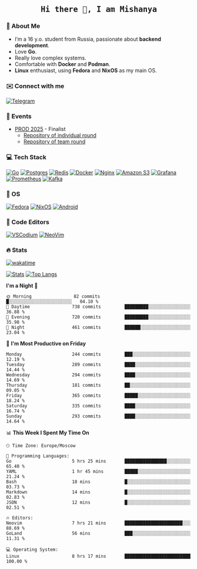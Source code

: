 <h2 align='center'><samp><strong>Hi there 👋, I am Mishanya</strong></samp></h2>

### 🚀 About Me

- I’m a 16 y.o. student from Russia, passionate about **backend development**.
- Love **Go**.
- Really love complex systems.
- Comfortable with **Docker** and **Podman**.
- **Linux** enthusiast, using **Fedora** and **NixOS** as my main OS.

### ✉️ Connect with me

[![Telegram](https://img.shields.io/badge/Telegram-2CA5E0?style=for-the-badge&logo=telegram&logoColor=white)](https://t.me/misshanya7)

### 📅 Events

- [PROD 2025](https://prodcontest.ru) - Finalist
  - [Repository of individual round](https://github.com/misshanya/PROD2025-final-individual)
  - [Repository of team round](https://github.com/Central-University-IT-prod/2025-final-command-team-32-prod-final-team/)

### 💻 Tech Stack

[![Go](https://img.shields.io/badge/Go-%2300ADD8.svg?style=for-the-badge&logo=go&logoColor=white)](https://go.dev)
[![Postgres](https://img.shields.io/badge/Postgres-%23316192.svg?style=for-the-badge&logo=postgresql&logoColor=white)](https://postgresql.org)
[![Redis](https://img.shields.io/badge/redis-%23DD0031.svg?style=for-the-badge&logo=redis&logoColor=white)](https://redis.io)
[![Docker](https://img.shields.io/badge/Docker-2496ED?style=for-the-badge&logo=docker&logoColor=fff)](https://docker.com)
[![Nginx](https://img.shields.io/badge/nginx-%23009639.svg?style=for-the-badge&logo=nginx&logoColor=white)](https://nginx.org)
[![Amazon S3](https://img.shields.io/badge/Amazon%20S3-FF9900?style=for-the-badge&logo=amazons3&logoColor=white)](https://aws.amazon.com/s3)
[![Grafana](https://img.shields.io/badge/Grafana-F2F4F9?style=for-the-badge&logo=grafana&logoColor=orange&labelColor=F2F4F9)](https://grafana.com)
[![Prometheus](https://img.shields.io/badge/Prometheus-000000?style=for-the-badge&logo=prometheus&labelColor=000000)](https://prometheus.io)
[![Kafka](https://img.shields.io/badge/Apache_Kafka-231F20?style=for-the-badge&logo=apache-kafka&logoColor=white)](https://kafka.apache.org)

### 🐧 OS

[![Fedora](https://img.shields.io/badge/Fedora-51A2DA?style=for-the-badge&logo=fedora&logoColor=fff)](https://fedoraproject.org)
[![NixOS](https://img.shields.io/badge/NixOS-5277C3?style=for-the-badge&logo=nixos&logoColor=white)](https://nixos.org)
[![Android](https://img.shields.io/badge/Android-3DDC84?style=for-the-badge&logo=android&logoColor=white)](https://android.com)

### 📝 Code Editors

[![VSCodium](https://img.shields.io/badge/VSCodium-2F80ED?style=for-the-badge&logo=vscodium&logoColor=fff)](https://vscodium.com)
[![NeoVim](https://img.shields.io/badge/NeoVim-%2357A143.svg?&style=for-the-badge&logo=neovim&logoColor=white)](https://neovim.io)

### 🔥 Stats

[![wakatime](https://wakatime.com/badge/user/6c2e820c-673b-4690-9190-7b15c368b37f.svg?style=for-the-badge)](https://wakatime.com/@misshanya)

[![Stats](https://github-readme-stats.vercel.app/api?username=misshanya&show_icons=true&theme=dracula)](#)
[![Top Langs](https://github-readme-stats.vercel.app/api/top-langs/?username=misshanya&layout=compact&theme=dracula)](#)

<!--START_SECTION:waka-->
**I'm a Night 🦉** 

```text
🌞 Morning                82 commits          █░░░░░░░░░░░░░░░░░░░░░░░░   04.10 % 
🌆 Daytime                738 commits         █████████░░░░░░░░░░░░░░░░   36.88 % 
🌃 Evening                720 commits         █████████░░░░░░░░░░░░░░░░   35.98 % 
🌙 Night                  461 commits         ██████░░░░░░░░░░░░░░░░░░░   23.04 % 
```
📅 **I'm Most Productive on Friday** 

```text
Monday                   244 commits         ███░░░░░░░░░░░░░░░░░░░░░░   12.19 % 
Tuesday                  289 commits         ████░░░░░░░░░░░░░░░░░░░░░   14.44 % 
Wednesday                294 commits         ████░░░░░░░░░░░░░░░░░░░░░   14.69 % 
Thursday                 181 commits         ██░░░░░░░░░░░░░░░░░░░░░░░   09.05 % 
Friday                   365 commits         █████░░░░░░░░░░░░░░░░░░░░   18.24 % 
Saturday                 335 commits         ████░░░░░░░░░░░░░░░░░░░░░   16.74 % 
Sunday                   293 commits         ████░░░░░░░░░░░░░░░░░░░░░   14.64 % 
```


📊 **This Week I Spent My Time On** 

```text
🕑︎ Time Zone: Europe/Moscow

💬 Programming Languages: 
Go                       5 hrs 25 mins       ████████████████░░░░░░░░░   65.40 % 
YAML                     1 hr 45 mins        █████░░░░░░░░░░░░░░░░░░░░   21.24 % 
Bash                     18 mins             █░░░░░░░░░░░░░░░░░░░░░░░░   03.73 % 
Markdown                 14 mins             █░░░░░░░░░░░░░░░░░░░░░░░░   02.83 % 
JSON                     12 mins             █░░░░░░░░░░░░░░░░░░░░░░░░   02.51 % 

🔥 Editors: 
Neovim                   7 hrs 21 mins       ██████████████████████░░░   88.69 % 
GoLand                   56 mins             ███░░░░░░░░░░░░░░░░░░░░░░   11.31 % 

💻 Operating System: 
Linux                    8 hrs 17 mins       █████████████████████████   100.00 % 
```


<!--END_SECTION:waka-->
